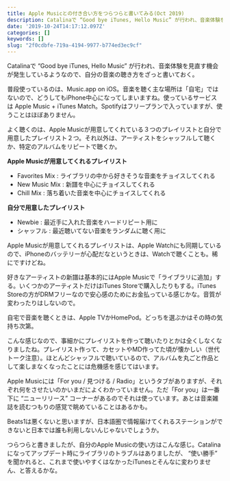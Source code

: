 ```yaml
---
title: Apple Musicとの付き合い方をつらつらと書いてみる(Oct 2019)
description: Catalinaで “Good bye iTunes, Hello Music” が行われ、音楽体験を見直す機会が発生しているようなので、自分の音楽の聴き方をざっと書いておく。
date: '2019-10-24T14:17:12.097Z'
categories: []
keywords: []
slug: "2f0cdbfe-719a-4194-9977-b774ed3ec9cf"
---
```

Catalinaで “Good bye iTunes, Hello Music” が行われ、音楽体験を見直す機会が発生しているようなので、自分の音楽の聴き方をざっと書いておく。

普段使っているのは、Music.app on iOS。音楽を聴く主な場所は「自宅」ではないので、どうしてもiPhone中心になってしまいますね。使っているサービスは Apple Music + iTunes Match。Spotifyはフリープランで入っていますが、使うことはほぼありません。

よく聴くのは、Apple Musicが用意してくれている３つのプレイリストと自分で用意したプレイリスト２つ。それ以外は、アーティストをシャッフルして聴くか、特定のアルバムをリピートで聴くか。

**Apple Musicが用意してくれるプレイリスト**

*   Favorites Mix : ライブラリの中から好きそうな音楽をチョイスしてくれる
*   New Music Mix : 新譜を中心にチョイスしてくれる
*   Chill Mix : 落ち着いた音楽を中心にチョイスしてくれる

**自分で用意したプレイリスト**

*   Newbie : 最近手に入れた音楽をハードリピート用に
*   シャッフル : 最近聴いてない音楽をランダムに聴く用に

Apple Musicが用意してくれるプレイリストは、Apple Watchにも同期しているので、iPhoneのバッテリーが心配だなというときは、Watchで聴くことも。稀にですけどね。

好きなアーティストの新譜は基本的にはApple Musicで「ライブラリに追加」する。いくつかのアーティストだけはiTunes Storeで購入したりもする。iTunes Storeの方がDRMフリーなので安心感のためにお金払っている感じかな。音質が変わったりはしないので。

自宅で音楽を聴くときは、Apple TVかHomePod。どっちを選ぶかはその時の気持ち次第。

こんな感じなので、事細かにプレイリストを作って聴いたりとかは全くしなくなりましたね。プレイリスト作って、カセットやMD作ってた頃が懐かしい（世代トーク注意）。ほとんどシャッフルで聴いているので、アルバムを丸ごと作品として楽しまなくなったことには危機感を感じてはいます。

Apple Musicには「For you / 見つける / Radio」というタブがありますが、それぞれ何をさせたいのかいまだによくわかっていません。ただ「For you」は一番下に “ニューリリース” コーナーがあるのでそれは使っています。あとは音楽雑誌を読むつもりの感覚で眺めていることはあるかも。

Beats1は悪くないと思いますが、日本語圏で情報届けてくれるステーションができないと日本では誰も利用しないんじゃないでしょうか。

つらつらと書きましたが、自分のApple Musicの使い方はこんな感じ。Catalinaになってアップデート時にライブラリのトラブルはありましたが、 “使い勝手” を聞かれると、これまで使いやすくはなかったiTunesとそんなに変わりません、と答えるかな。